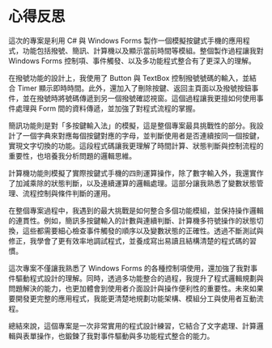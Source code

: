 # 心得反思
這次的專案是利用 C# 與 Windows Forms 製作一個模擬按鍵式手機的應用程式，功能包括撥號、簡訊、計算機以及顯示當前時間等模組。整個製作過程讓我對 Windows Forms 控制項、事件觸發、以及多功能程式整合有了更深入的理解。

在撥號功能的設計上，我使用了 Button 與 TextBox 控制撥號號碼的輸入，並結合 Timer 顯示即時時間。此外，還加入了刪除按鍵、返回主頁面以及撥號按鈕事件，並在撥號時將號碼傳遞到另一個撥號確認視窗。這個過程讓我更擅如何使用事件處理與 Form 間的資料傳遞，並加強了對程式流程的掌握。

簡訊功能則是對「多按鍵輸入法」的模擬，這是整個專案最具挑戰性的部分。我設計了一個字典來對應每個按鍵對應的字母，並判斷使用者是否連續按同一個按鍵，實現文字切換的功能。這段程式碼讓我更理解了時間計算、狀態判斷與控制流程的重要性，也培養我分析問題的邏輯思維。

計算機功能則模擬了實際按鍵式手機的四則運算操作，除了數字輸入外，我還實作了加減乘除的狀態判斷，以及連續運算的邏輯處理。這部分讓我熟悉了變數狀態管理、流程控制與條件判斷的運用。

在整個專案過程中，我遇到的最大挑戰是如何整合多個功能模組，並保持操作邏輯的連貫性。例如，簡訊多按鍵輸入的計數與連續判斷、計算機多符號操作的狀態切換，這些都需要細心檢查事件觸發的順序以及變數狀態的正確性。透過不斷測試與修正，我學會了更有效率地調試程式，並養成寫出易讀且結構清楚的程式碼的習慣。

這次專案不僅讓我熟悉了 Windows Forms 的各種控制項使用，還加強了我對事件驅動程式設計的理解。同時，透過多功能整合的過程，我提升了程式邏輯規劃與問題解決的能力，也更加體會到使用者介面設計與操作便利性的重要性。未來如果要開發更完整的應用程式，我能更清楚地規劃功能架構、模組分工與使用者互動流程。

總結來說，這個專案是一次非常實用的程式設計練習，它結合了文字處理、計算邏輯與表單操作，也鍛鍊了我對事件驅動與多功能程式整合的能力。
